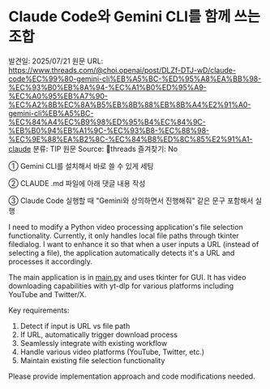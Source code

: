 # Claude Code와 Gemini CLI를 함께 쓰는 조합

발견일: 2025/07/21
원문 URL: https://www.threads.com/@choi.openai/post/DLZf-DTJ-wD/claude-code%EC%99%80-gemini-cli%EB%A5%BC-%ED%95%A8%EA%BB%98-%EC%93%B0%EB%8A%94-%EC%A1%B0%ED%95%A9-%EC%A0%95%EB%A7%90-%EC%A2%8B%EC%8A%B5%EB%8B%88%EB%8B%A4%E2%91%A0-gemini-cli%EB%A5%BC-%EC%84%A4%EC%B9%98%ED%95%B4%EC%84%9C-%EB%B0%94%EB%A1%9C-%EC%93%B8-%EC%88%98-%EC%9E%88%EA%B2%8C-%EC%84%B8%ED%8C%85%E2%91%A1-claude
분류: TIP
원문 Source: 🔗threads
즐겨찾기: No

① Gemini CLI를 설치해서 바로 쓸 수 있게 세팅

② CLAUDE .md 파일에 아래 댓글 내용 작성

③ Claude Code 실행할 때 "Gemini와 상의하면서 진행해줘" 같은 문구 포함해서 실행

I need to modify a Python video processing application's file selection functionality. Currently, it only handles local
file paths through tkinter filedialog. I want to enhance it so that when a user inputs a URL (instead of selecting a
file), the application automatically detects it's a URL and processes it accordingly.

The main application is in [main.py](http://main.py/) and uses tkinter for GUI. It has video downloading capabilities with yt-dlp for
various platforms including YouTube and Twitter/X.

Key requirements:

1. Detect if input is URL vs file path
2. If URL, automatically trigger download process
3. Seamlessly integrate with existing workflow
4. Handle various video platforms (YouTube, Twitter, etc.)
5. Maintain existing file selection functionality

Please provide implementation approach and code modifications needed.